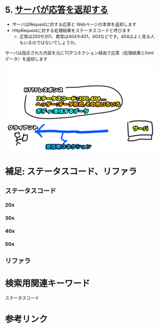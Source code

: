 # 5. [サーバが応答を返却する](5.md)
- サーバはRequestに対する応答と Webページの本体を返却します
- HttpRequestに対する処理結果をステータスコードと呼びます
    - 正常は200や201、異常は404や401，403などです。404はよく見る人もいるのではないでしょうか。

サーバは指示された内容を元にTCPコネクション経由で応答（処理結果とhtmlデータ）を返却します

![HTTPResponse](img/Response.png)

# 補足: ステータスコード、リファラ

## ステータスコード
### 20x
### 30x
### 40x
### 50x
## リファラ


# 検索用関連キーワード
ステータスコード
# 参考リンク